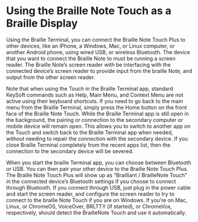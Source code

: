 # Using the Braille Note Touch as a Braille Display

Using the Braille Terminal, you can connect the Braille Note Touch
Plus to other devices, like an iPhone, a Windows, Mac, or Linux
computer, or another Android phone, using wired USB, or wireless
Bluetooth. The device that you want to connect the Braille Note to
must be running a screen reader. The Braille Note’s screen reader with
be interfacing with the connected device’s screen reader to provide
input from the braille Note, and output from the other screen reader.

Note that when using the Touch in the Braille Terminal app, standard
KeySoft commands such as Help, Main Menu, and Context Menu are not
active using their keyboard shortcuts. If you need to go back to the
main menu from the Braille Terminal, simply press the Home button on the
front face of the Braille Note Touch. While the Braille Terminal app
is still open in the background, the pairing or connection to the 
secondary computer or mobile device will remain open. This allows you
to switch to another app on the Touch and switch back to the Braille
Terminal app when needed, without needing to repair the connection
with the secondary device. If you close Braille Terminal completely
from the recent apps list, then the connection to the secondary
device will be severed.

When you start the braille Terminal app, you can choose between
Bluetooth or USB. You can then pair your other device to the Braille
Note Touch Plus. The Braille Note Touch Plus will show up as “Brailliant / BrailleNote
Touch” in the connected device’s Bluetooth settings if you choose to
connect through Bluetooth. If you connect through USB, just plug in
the power cable and start the screen reader, and configure the screen
reader to try to connect to the braille Note Touch if you are on
Windows. If you’re on Mac, Linux, or ChromeOS, VoiceOver, BRLTTY (if
started), or ChromeVox, respectively, should detect the BrailleNote
Touch and use it automatically.
